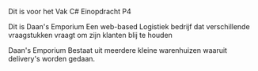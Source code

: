 Dit is voor het Vak C# Einopdracht P4

Dit is Daan's Emporium 
Een web-based Logistiek bedrijf dat verschillende vraagstukken vraagt om zijn klanten blij te houden

Daan's Emporium Bestaat uit meerdere kleine warenhuizen waaruit delivery's worden gedaan.
